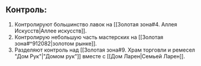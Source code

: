 
## Контроль:
1. Контролируют большинство лавок на [[Золотая зона#4. Аллея Искусств|Аллее искусств]].
2. Контролирую небольшую часть мастерских на [[Золотая зона#^912082|золотом рынке]].
3. Разделяют контроль над [[Золотая зона#9. Храм торговли и ремесел "Дом Рук"|"Домом рук"]] вместе с [[Дом Ларен|Семьей Ларен]].

